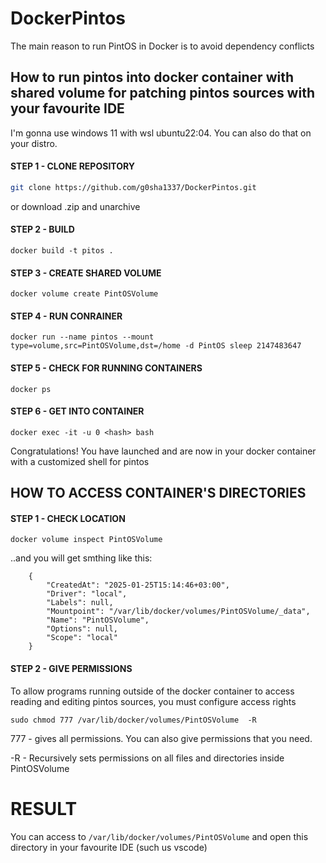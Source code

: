 # DockerPintos
The main reason to run PintOS in Docker is to avoid dependency conflicts

## How to run pintos into docker container with shared volume for patching pintos sources with your favourite IDE

I'm gonna use windows 11 with wsl ubuntu22:04. You can also do that on your distro.
#### STEP 1 - CLONE REPOSITORY

``` bash
git clone https://github.com/g0sha1337/DockerPintos.git
```

or download .zip and unarchive

#### STEP 2 - BUILD 

```
docker build -t pitos .
```

#### STEP 3 - CREATE SHARED VOLUME

```
docker volume create PintOSVolume
```

#### STEP 4 - RUN CONRAINER 

```
docker run --name pintos --mount type=volume,src=PintOSVolume,dst=/home -d PintOS sleep 2147483647
```

#### STEP 5 - CHECK FOR RUNNING CONTAINERS 

```
docker ps
```

#### STEP 6 - GET INTO CONTAINER 


```
docker exec -it -u 0 <hash> bash
```

Congratulations! You have launched and are now in your docker container with a customized shell for pintos 


## HOW TO ACCESS CONTAINER'S DIRECTORIES

#### STEP 1 - CHECK LOCATION

```
docker volume inspect PintOSVolume
```

..and you will get smthing like this:

```
    {
        "CreatedAt": "2025-01-25T15:14:46+03:00",
        "Driver": "local",
        "Labels": null,
        "Mountpoint": "/var/lib/docker/volumes/PintOSVolume/_data",
        "Name": "PintOSVolume",
        "Options": null,
        "Scope": "local"
    }
```

#### STEP 2 - GIVE PERMISSIONS 

To allow programs running outside of the docker container to access reading and editing pintos sources, you must configure access rights 

```
sudo chmod 777 /var/lib/docker/volumes/PintOSVolume  -R
```
777 - gives all permissions. You can also give permissions that you need.

-R - Recursively sets permissions on all files and directories inside PintOSVolume


# RESULT 

You can access to  `/var/lib/docker/volumes/PintOSVolume` and open this directory in your favourite IDE (such us vscode) 


